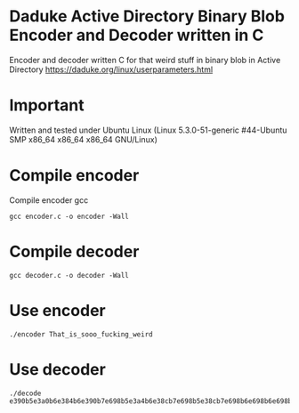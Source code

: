 # Daduke Active Directory Binary Blob Encoder and Decoder written in C
Encoder and decoder written C for that weird stuff in binary blob in Active Directory https://daduke.org/linux/userparameters.html


# Important
Written and tested under Ubuntu Linux (Linux 5.3.0-51-generic #44-Ubuntu SMP x86_64 x86_64 x86_64 GNU/Linux)

# Compile encoder
Compile encoder gcc

```
gcc encoder.c -o encoder -Wall
```

# Compile decoder
```
gcc decoder.c -o decoder -Wall
```

# Use encoder
```
./encoder That_is_sooo_fucking_weird
```

# Use decoder
```
./decode e390b5e3a0b6e384b6e390b7e698b5e3a4b6e38cb7e698b5e38cb7e698b6e698b6e698b6e698b5e398b6e394b7e38cb6e688b6e3a4b6e694b6e39cb6e698b5e39cb7e394b6e3a4b6e388b7e390b6
```
